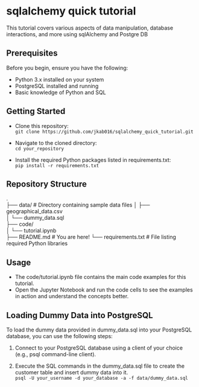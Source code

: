 # sqlalchemy quick tutorial
This tutorial covers various aspects of data manipulation, database interactions, and more using sqlAlchemy and Postgre DB


## Prerequisites
Before you begin, ensure you have the following:

- Python 3.x installed on your system
- PostgreSQL installed and running
- Basic knowledge of Python and SQL


## Getting Started
- Clone this repository:<br>
    ``git clone https://github.com/jkab016/sqlalchemy_quick_tutorial.git``

- Navigate to the cloned directory:<br>
    ``cd your_repository``

- Install the required Python packages listed in requirements.txt:<br>
    ``pip install -r requirements.txt``

## Repository Structure
.<br>
├── data/                          # Directory containing sample data files
│   ├── geographical_data.csv     
│   └── dummy_data.sql            
├── code/                          
│   └── tutorial.ipynb            
├── README.md                      # You are here!
└── requirements.txt               # File listing required Python libraries


## Usage

- The code/tutorial.ipynb file contains the main code examples for this tutorial.
- Open the Jupyter Notebook and run the code cells to see the examples in action and understand the concepts better.

## Loading Dummy Data into PostgreSQL
To load the dummy data provided in dummy_data.sql into your PostgreSQL database, you can use the following steps:

1. Connect to your PostgreSQL database using a client of your choice (e.g., psql command-line client).

2. Execute the SQL commands in the dummy_data.sql file to create the customer table and insert dummy data into it.<br>
    ``psql -U your_username -d your_database -a -f data/dummy_data.sql``